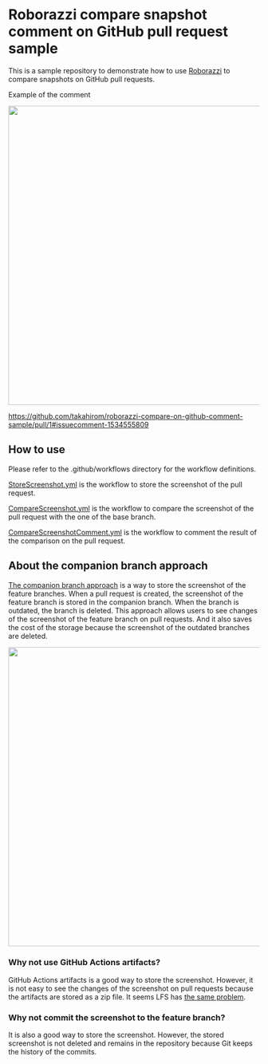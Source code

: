 # Roborazzi compare snapshot comment on GitHub pull request sample

This is a sample repository to demonstrate how to use [Roborazzi](https://github.com/takahirom/roborazzi) to compare snapshots on GitHub pull requests.

Example of the comment

<img src="https://user-images.githubusercontent.com/1386930/236186333-08f17449-6664-4df0-81ba-6babec1ea706.png" width="600" />

https://github.com/takahirom/roborazzi-compare-on-github-comment-sample/pull/1#issuecomment-1534555809

## How to use

Please refer to the .github/workflows directory for the workflow definitions.

[StoreScreenshot.yml](.github%2Fworkflows%2FStoreScreenshot.yml) is the workflow to store the screenshot of the pull request.

[CompareScreenshot.yml](.github%2Fworkflows%2FCompareScreenshot.yml) is the workflow to compare the screenshot of the pull request with the one of the base branch.

[CompareScreenshotComment.yml](.github%2Fworkflows%2FCompareScreenshotComment.yml) is the workflow to comment the result of the comparison on the pull request.

## About the companion branch approach

[The companion branch approach](https://github.com/DroidKaigi/conference-app-2022/pull/616) is a way to store the screenshot of the feature branches.
When a pull request is created, the screenshot of the feature branch is stored in the companion branch.
When the branch is outdated, the branch is deleted.
This approach allows users to see changes of the screenshot of the feature branch on pull requests.
And it also saves the cost of the storage because the screenshot of the outdated branches are deleted.

<img src="https://user-images.githubusercontent.com/1386930/236188326-ddd617ae-b216-476c-9d92-e36ad02a2670.png" width="600" />

### Why not use GitHub Actions artifacts?

GitHub Actions artifacts is a good way to store the screenshot.
However, it is not easy to see the changes of the screenshot on pull requests because the artifacts are stored as a zip file.
It seems LFS has [the same problem](https://github.com/git-lfs/git-lfs/issues/1342).

### Why not commit the screenshot to the feature branch?

It is also a good way to store the screenshot.
However, the stored screenshot is not deleted and remains in the repository because Git keeps the history of the commits.